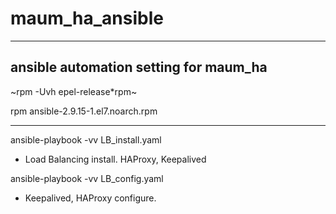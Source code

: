 # maum_ha_ansible
***
## ansible automation setting for maum_ha

~rpm -Uvh epel-release*rpm~

rpm ansible-2.9.15-1.el7.noarch.rpm
***

ansible-playbook -vv LB_install.yaml
- Load Balancing install. HAProxy, Keepalived

ansible-playbook -vv LB_config.yaml
- Keepalived, HAProxy configure.
